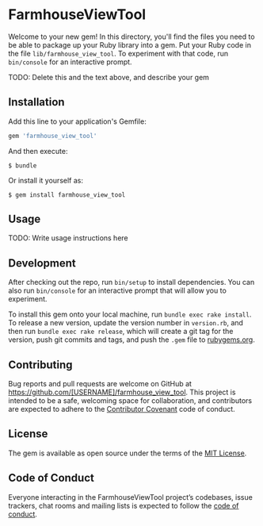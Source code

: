 # FarmhouseViewTool

Welcome to your new gem! In this directory, you'll find the files you need to be able to package up your Ruby library into a gem. Put your Ruby code in the file `lib/farmhouse_view_tool`. To experiment with that code, run `bin/console` for an interactive prompt.

TODO: Delete this and the text above, and describe your gem

## Installation

Add this line to your application's Gemfile:

```ruby
gem 'farmhouse_view_tool'
```

And then execute:

    $ bundle

Or install it yourself as:

    $ gem install farmhouse_view_tool

## Usage

TODO: Write usage instructions here

## Development

After checking out the repo, run `bin/setup` to install dependencies. You can also run `bin/console` for an interactive prompt that will allow you to experiment.

To install this gem onto your local machine, run `bundle exec rake install`. To release a new version, update the version number in `version.rb`, and then run `bundle exec rake release`, which will create a git tag for the version, push git commits and tags, and push the `.gem` file to [rubygems.org](https://rubygems.org).

## Contributing

Bug reports and pull requests are welcome on GitHub at https://github.com/[USERNAME]/farmhouse_view_tool. This project is intended to be a safe, welcoming space for collaboration, and contributors are expected to adhere to the [Contributor Covenant](http://contributor-covenant.org) code of conduct.

## License

The gem is available as open source under the terms of the [MIT License](https://opensource.org/licenses/MIT).

## Code of Conduct

Everyone interacting in the FarmhouseViewTool project’s codebases, issue trackers, chat rooms and mailing lists is expected to follow the [code of conduct](https://github.com/[USERNAME]/farmhouse_view_tool/blob/master/CODE_OF_CONDUCT.md).
